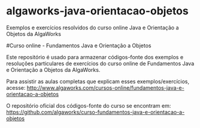 # algaworks-java-orientacao-objetos
Exemplos e exercícios resolvidos do curso online Java e Orientação a Objetos da AlgaWorks

#Curso online - Fundamentos Java e Orientação a Objetos

Este repositório é usado para armazenar códigos-fonte dos exemplos e resoluções particulares de exercícios do curso online de Fundamentos Java e Orientação a Objetos da AlgaWorks.

Para assistir as aulas completas que explicam esses exemplos/exercícios, acesse:
http://www.algaworks.com/cursos-online/fundamentos-java-e-orientacao-a-objetos

O repositório oficial dos códigos-fonte do curso se encontram em: 
https://github.com/algaworks/curso-fundamentos-java-e-orientacao-a-objetos 
